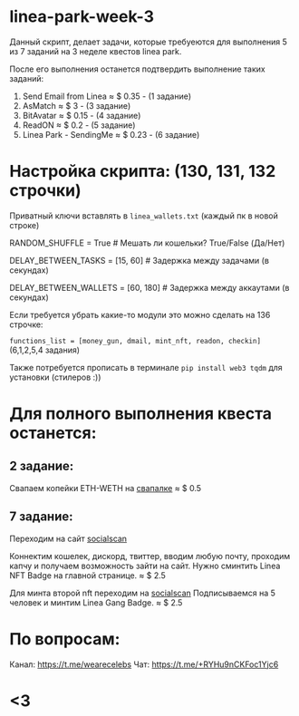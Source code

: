 # linea-park-week-3

Данный скрипт, делает задачи, которые требуеются для выполнения 5 из 7 заданий на 3 неделе квестов linea park. 

После его выполнения останется подтвердить выполнение таких заданий:

1. Send Email from Linea    ≈ $ 0.35   -  (1 задание)
2. AsMatch                  ≈ $ 3      -  (3 задание)
3. BitAvatar                ≈ $ 0.15   -  (4 задание)
4. ReadON                   ≈ $ 0.2    -  (5 задание)
5. Linea Park - SendingMe   ≈ $ 0.23   -  (6 задание)

# Настройка скрипта: (130, 131, 132 строчки)

Приватный ключи вставлять в ```linea_wallets.txt``` (каждый пк в новой строке)

RANDOM_SHUFFLE = True  # Мешать ли кошельки? True/False (Да/Нет)

DELAY_BETWEEN_TASKS = [15, 60] # Задержка между задачами (в секундах)

DELAY_BETWEEN_WALLETS = [60, 180] # Задержка между аккаутами (в секундах)

Если требуется убрать какие-то модули это можно сделать на 136 строчке:

```functions_list = [money_gun, dmail, mint_nft, readon, checkin]``` (6,1,2,5,4 задания)

Также потребуется прописать в терминале ```pip install web3 tqdm``` для установки (стилеров :))

# Для полного выполнения квеста останется:

## 2 задание: 
Свапаем копейки ETH-WETH на [свапалке](https://swap.dodoex.io/Gamic) ≈ $ 0.5

## 7 задание: 
Переходим на сайт [socialscan](https://socialscan.io/campaign/linea-park)

Коннектим кошелек, дискорд, твиттер, вводим любую почту, проходим капчу и получаем возможность зайти на сайт.
Нужно сминтить Linea NFT Badge на главной странице. ≈ $ 2.5

Для минта второй nft переходим на [socialscan](https://socialscan.io/community/contract/linea/0x780de722234532f7d61ca3d147574f44a85c4244#holders)
Подписываемся на 5 человек и минтим Linea Gang Badge. ≈ $ 2.5

# По вопросам:

Канал: https://t.me/wearecelebs
Чат: https://t.me/+RYHu9nCKFoc1Yjc6

# <3

